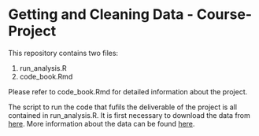 # Getting and Cleaning Data - Course-Project

This repository contains two files:

1. run_analysis.R
2. code_book.Rmd

Please refer to code_book.Rmd for detailed information about the project.

The script to run the code that fufils the deliverable of the project is all contained in run_analysis.R. It is first necessary to download the data from [here](https://d396qusza40orc.cloudfront.net/getdata%2Fprojectfiles%2FUCI%20HAR%20Dataset.zip). More information about the data can be found [here](http://archive.ics.uci.edu/ml/datasets/Human+Activity+Recognition+Using+Smartphones).